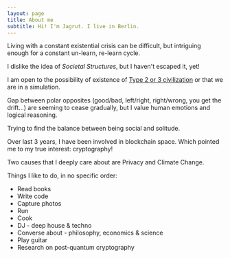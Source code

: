 ```yaml
---
layout: page
title: About me
subtitle: Hi! I'm Jagrut. I live in Berlin.
---
```


Living with a constant existential crisis can be difficult, but intriguing enough for a constant un-learn, re-learn cycle.

I dislike the idea of _Societal Structures_, but I haven't escaped it, yet!

I am open to the possibility of existence of [Type 2 or 3 civilization](https://en.wikipedia.org/wiki/Kardashev_scale) or that we are in a simulation.

Gap between polar opposites (good/bad, left/right, right/wrong, you get the drift...) are seeming to cease gradually, but I value human emotions and logical reasoning.

Trying to find the balance between being social and solitude. 


Over last 3 years, I have been involved in blockchain space. Which pointed me to my true interest: cryptography! 

Two causes that I deeply care about are Privacy and Climate Change.

Things I like to do, in no specific order:

- Read books
- Write code
- Capture photos
- Run
- Cook
- DJ - deep house & techno
- Converse about - philosophy, economics & science
- Play guitar
- Research on post-quantum cryptography